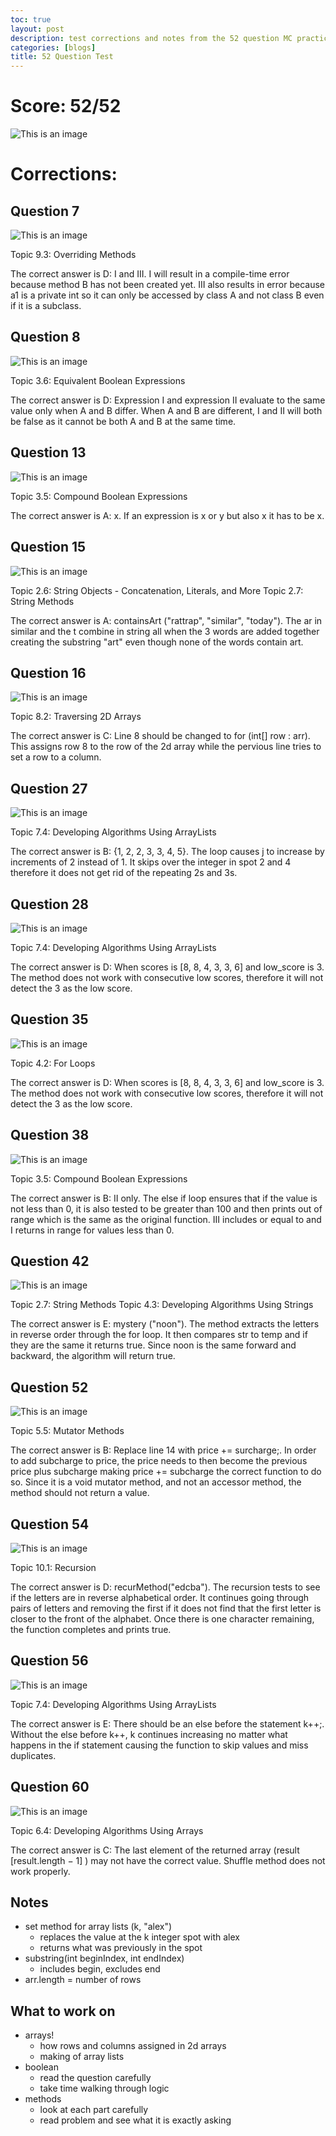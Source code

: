 ```yaml
---
toc: true
layout: post
description: test corrections and notes from the 52 question MC practice
categories: [blogs]
title: 52 Question Test
---
```


# Score: 52/52

![This is an image](https://github.com/iriisyang/Iris-Yang/blob/master/images/score66.png?raw=true)

# Corrections: 

## Question 7

![This is an image](https://github.com/iriisyang/Iris-Yang/blob/master/images/66q7.png?raw=true)

Topic 9.3: Overriding Methods

The correct answer is D: I and III. I will result in a compile-time error because method B has not been created yet. III also results in error because a1 is a private int so it can only be accessed by class A and not class B even if it is a subclass.

## Question 8

![This is an image](https://github.com/iriisyang/Iris-Yang/blob/master/images/66q8.png?raw=true)

Topic 3.6: Equivalent Boolean Expressions

The correct answer is D: Expression I and expression II evaluate to the same value only when A and B differ. When A and B are different, I and II will both be false as it cannot be both A and B at the same time.

## Question 13

![This is an image](https://github.com/iriisyang/Iris-Yang/blob/master/images/66q13.png?raw=true)

Topic 3.5: Compound Boolean Expressions

The correct answer is A: x. If an expression is x or y but also x it has to be x.

## Question 15

![This is an image](https://github.com/iriisyang/Iris-Yang/blob/master/images/66q15.png?raw=true)

Topic 2.6: String Objects - Concatenation, Literals, and More
Topic 2.7: String Methods

The correct answer is A: containsArt ("rattrap", "similar", "today"). The ar in similar and the t combine in string all when the 3 words are added together creating the substring "art" even though none of the words contain art. 

## Question 16

![This is an image](https://github.com/iriisyang/Iris-Yang/blob/master/images/66q16.png?raw=true)

Topic 8.2: Traversing 2D Arrays

The correct answer is C: Line  8  should be changed to for (int[] row : arr). This assigns row 8 to the row of the 2d array while the pervious line tries to set a row to a column.

## Question 27

![This is an image](https://github.com/iriisyang/Iris-Yang/blob/master/images/66q27.png?raw=true)

Topic 7.4: Developing Algorithms Using ArrayLists

The correct answer is B: {1, 2, 2, 3, 3, 4, 5}. The loop causes j to increase by increments of 2 instead of 1. It skips over the integer in spot 2 and 4 therefore it does not get rid of the repeating 2s and 3s.

## Question 28

![This is an image](https://github.com/iriisyang/Iris-Yang/blob/master/images/66q28.png?raw=true)

Topic 7.4: Developing Algorithms Using ArrayLists

The correct answer is D: When scores is [8, 8, 4, 3, 3, 6] and low_score is 3. The method does not work with consecutive low scores, therefore it will not detect the 3 as the low score.

## Question 35

![This is an image](https://github.com/iriisyang/Iris-Yang/blob/master/images/66q35.png?raw=true)

Topic 4.2: For Loops

The correct answer is D: When scores is [8, 8, 4, 3, 3, 6] and low_score is 3. The method does not work with consecutive low scores, therefore it will not detect the 3 as the low score.

## Question 38

![This is an image](https://github.com/iriisyang/Iris-Yang/blob/master/images/66q38.png?raw=true)

Topic 3.5: Compound Boolean Expressions

The correct answer is B: II only. The else if loop ensures that if the value is not less than 0, it is also tested to be greater than 100 and then prints out of range which is the same as the original function. III includes or equal to and I returns in range for values less than 0.

## Question 42

![This is an image](https://github.com/iriisyang/Iris-Yang/blob/master/images/66q42.png?raw=true)

Topic 2.7: String Methods
Topic 4.3: Developing Algorithms Using Strings

The correct answer is E: mystery ("noon"). The method extracts the letters in reverse order through the for loop. It then compares str to temp and if they are the same it returns true. Since noon is the same forward and backward, the algorithm will return true.

## Question 52

![This is an image](https://github.com/iriisyang/Iris-Yang/blob/master/images/66q52.png?raw=true)

Topic 5.5: Mutator Methods

The correct answer is B: Replace line 14 with price += surcharge;. In order to add subcharge to price, the price needs to then become the previous price plus subcharge making price += subcharge the correct function to do so. Since it is a void mutator method, and not an accessor method, the method should not return a value. 

## Question 54

![This is an image](https://github.com/iriisyang/Iris-Yang/blob/master/images/66q54.png?raw=true)

Topic 10.1: Recursion

The correct answer is D: recurMethod("edcba"). The recursion tests to see if the letters are in reverse alphabetical order. It continues going through pairs of letters and removing the first if it does not find that the first letter is closer to the front of the alphabet. Once there is one character remaining, the function completes and prints true.

## Question 56

![This is an image](https://github.com/iriisyang/Iris-Yang/blob/master/images/66q56.png?raw=true)

Topic 7.4: Developing Algorithms Using ArrayLists

The correct answer is E: There should be an else before the statement k++;. Without the else before k++, k continues increasing no matter what happens in the if statement causing the function to skip values and miss duplicates. 

## Question 60

![This is an image](https://github.com/iriisyang/Iris-Yang/blob/master/images/66q60.png?raw=true)

Topic 6.4: Developing Algorithms Using Arrays

The correct answer is C: The last element of the returned array (result [result.length − 1] ) may not have the correct value. Shuffle method does not work properly.

## Notes

- set method for array lists (k, "alex")
    - replaces the value at the k integer spot with alex
    - returns what was previously in the spot
- substring(int beginIndex, int endIndex)
    - includes begin, excludes end
- arr.length = number of rows


## What to work on
- arrays!
    - how rows and columns assigned in 2d arrays
    - making of array lists
- boolean
    - read the question carefully
    - take time walking through logic
- methods
    - look at each part carefully
    - read problem and see what it is exactly asking
